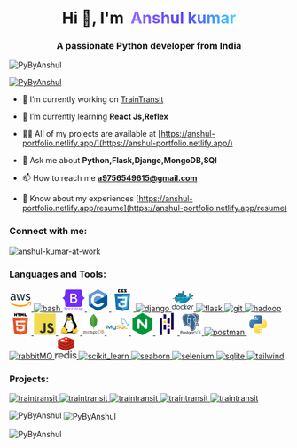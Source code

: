 <h1 align="center" >Hi 👋, I'm <span style=" display: inline-block;
    margin-left: 0.2em;
    background-image: linear-gradient(97deg, #956bff, #5341ff 50%, #40d7ff);
    -webkit-background-clip: text;
    background-clip: text;
    -webkit-text-fill-color: transparent;"> Anshul kumar </span></h1>
<h3 align="center">A passionate Python developer from India</h3>
<p align="left"> <img
        src="https://komarev.com/ghpvc/?username=PyByAnshul&label=Profile%20views&color=0e75b6&style=flat"
        alt="PyByAnshul" /> </p>

<p align="left"> <a href="https://github.com/ryo-ma/github-profile-trophy"><img
            src="https://github-profile-trophy.vercel.app/?username=PyByAnshul" alt="PyByAnshul" /></a>
</p>

- 🔭 I’m currently working on [TrainTransit](https://mytrain.onrender.com/)

- 🌱 I’m currently learning **React Js,Reflex**

- 👨‍💻 All of my projects are available at
[https://anshul-portfolio.netlify.app/](https://anshul-portfolio.netlify.app/)

- 💬 Ask me about **Python,Flask,Django,MongoDB,SQl**

- 📫 How to reach me **a9756549615@gmail.com**

- 📄 Know about my experiences
[https://anshul-portfolio.netlify.app/resume](https://anshul-portfolio.netlify.app/resume)

<h3 align="left">Connect with me:</h3>
<p align="left">
    <a href="https://linkedin.com/in/anshul-kumar-at-work" target="blank"><img align="center"
            src="https://raw.githubusercontent.com/rahuldkjain/github-profile-readme-generator/master/src/images/icons/Social/linked-in-alt.svg"
            alt="anshul-kumar-at-work" height="30" width="40" /></a>
</p>

<h3 align="left">Languages and Tools:</h3>
<p align="left"> <a href="https://aws.amazon.com" target="_blank" rel="noreferrer"> <img
            src="https://raw.githubusercontent.com/devicons/devicon/master/icons/amazonwebservices/amazonwebservices-original-wordmark.svg"
            alt="aws" width="40" height="40" /> </a> <a href="https://www.gnu.org/software/bash/" target="_blank"
        rel="noreferrer"> <img src="https://www.vectorlogo.zone/logos/gnu_bash/gnu_bash-icon.svg" alt="bash" width="40"
            height="40" /> </a> <a href="https://getbootstrap.com" target="_blank" rel="noreferrer"> <img
            src="https://raw.githubusercontent.com/devicons/devicon/master/icons/bootstrap/bootstrap-plain-wordmark.svg"
            alt="bootstrap" width="40" height="40" /> </a> <a href="https://www.cprogramming.com/" target="_blank"
        rel="noreferrer"> <img src="https://raw.githubusercontent.com/devicons/devicon/master/icons/c/c-original.svg"
            alt="c" width="40" height="40" /> </a> <a href="https://www.w3schools.com/css/" target="_blank"
        rel="noreferrer"> <img
            src="https://raw.githubusercontent.com/devicons/devicon/master/icons/css3/css3-original-wordmark.svg"
            alt="css3" width="40" height="40" /> </a> <a href="https://www.djangoproject.com/" target="_blank"
        rel="noreferrer"> <img src="https://cdn.worldvectorlogo.com/logos/django.svg" alt="django" width="40"
            height="40" /> </a> <a href="https://www.docker.com/" target="_blank" rel="noreferrer"> <img
            src="https://raw.githubusercontent.com/devicons/devicon/master/icons/docker/docker-original-wordmark.svg"
            alt="docker" width="40" height="40" /> </a> <a href="https://flask.palletsprojects.com/" target="_blank"
        rel="noreferrer"> <img src="https://www.vectorlogo.zone/logos/pocoo_flask/pocoo_flask-icon.svg" alt="flask"
            width="40" height="40" /> </a> <a href="https://git-scm.com/" target="_blank" rel="noreferrer"> <img
            src="https://www.vectorlogo.zone/logos/git-scm/git-scm-icon.svg" alt="git" width="40" height="40" /> </a> <a
        href="https://hadoop.apache.org/" target="_blank" rel="noreferrer"> <img
            src="https://www.vectorlogo.zone/logos/apache_hadoop/apache_hadoop-icon.svg" alt="hadoop" width="40"
            height="40" /> </a> <a href="https://www.w3.org/html/" target="_blank" rel="noreferrer"> <img
            src="https://raw.githubusercontent.com/devicons/devicon/master/icons/html5/html5-original-wordmark.svg"
            alt="html5" width="40" height="40" /> </a> <a href="https://developer.mozilla.org/en-US/docs/Web/JavaScript"
        target="_blank" rel="noreferrer"> <img
            src="https://raw.githubusercontent.com/devicons/devicon/master/icons/javascript/javascript-original.svg"
            alt="javascript" width="40" height="40" /> </a> <a href="https://www.linux.org/" target="_blank"
        rel="noreferrer"> <img
            src="https://raw.githubusercontent.com/devicons/devicon/master/icons/linux/linux-original.svg" alt="linux"
            width="40" height="40" /> </a> <a href="https://www.mongodb.com/" target="_blank" rel="noreferrer"> <img
            src="https://raw.githubusercontent.com/devicons/devicon/master/icons/mongodb/mongodb-original-wordmark.svg"
            alt="mongodb" width="40" height="40" /> </a> <a href="https://www.mysql.com/" target="_blank"
        rel="noreferrer"> <img
            src="https://raw.githubusercontent.com/devicons/devicon/master/icons/mysql/mysql-original-wordmark.svg"
            alt="mysql" width="40" height="40" /> </a> <a href="https://www.nginx.com" target="_blank" rel="noreferrer">
        <img src="https://raw.githubusercontent.com/devicons/devicon/master/icons/nginx/nginx-original.svg" alt="nginx"
            width="40" height="40" /> </a> <a href="https://pandas.pydata.org/" target="_blank" rel="noreferrer"> <img
            src="https://raw.githubusercontent.com/devicons/devicon/2ae2a900d2f041da66e950e4d48052658d850630/icons/pandas/pandas-original.svg"
            alt="pandas" width="40" height="40" /> </a> <a href="https://www.postgresql.org" target="_blank"
        rel="noreferrer"> <img
            src="https://raw.githubusercontent.com/devicons/devicon/master/icons/postgresql/postgresql-original-wordmark.svg"
            alt="postgresql" width="40" height="40" /> </a> <a href="https://postman.com" target="_blank"
        rel="noreferrer"> <img src="https://www.vectorlogo.zone/logos/getpostman/getpostman-icon.svg" alt="postman"
            width="40" height="40" /> </a> <a href="https://www.python.org" target="_blank" rel="noreferrer"> <img
            src="https://raw.githubusercontent.com/devicons/devicon/master/icons/python/python-original.svg"
            alt="python" width="40" height="40" /> </a> <a href="https://www.rabbitmq.com" target="_blank"
        rel="noreferrer"> <img src="https://www.vectorlogo.zone/logos/rabbitmq/rabbitmq-icon.svg" alt="rabbitMQ"
            width="40" height="40" /> </a> <a href="https://redis.io" target="_blank" rel="noreferrer"> <img
            src="https://raw.githubusercontent.com/devicons/devicon/master/icons/redis/redis-original-wordmark.svg"
            alt="redis" width="40" height="40" /> </a> <a href="https://scikit-learn.org/" target="_blank"
        rel="noreferrer"> <img src="https://upload.wikimedia.org/wikipedia/commons/0/05/Scikit_learn_logo_small.svg"
            alt="scikit_learn" width="40" height="40" /> </a> <a href="https://seaborn.pydata.org/" target="_blank"
        rel="noreferrer"> <img src="https://seaborn.pydata.org/_images/logo-mark-lightbg.svg" alt="seaborn" width="40"
            height="40" /> </a> <a href="https://www.selenium.dev" target="_blank" rel="noreferrer"> <img
            src="https://raw.githubusercontent.com/detain/svg-logos/780f25886640cef088af994181646db2f6b1a3f8/svg/selenium-logo.svg"
            alt="selenium" width="40" height="40" /> </a> <a href="https://www.sqlite.org/" target="_blank"
        rel="noreferrer"> <img src="https://www.vectorlogo.zone/logos/sqlite/sqlite-icon.svg" alt="sqlite" width="40"
            height="40" /> </a> <a href="https://tailwindcss.com/" target="_blank" rel="noreferrer"> <img
            src="https://www.vectorlogo.zone/logos/tailwindcss/tailwindcss-icon.svg" alt="tailwind" width="40"
            height="40" /> </a> </p>

<h3 align="left">Projects:</h3>
<p align="left">
     <a href="https://mytrain.onrender.com/" target="_blank" rel="noreferrer"> <img
            src="https://anshul-portfolio.netlify.app/static/images/traintransit.png"
            alt="traintransit" width="230" height="440" /> </a> 
     <a href="http://anshul8112.pythonanywhere.com/" target="_blank" rel="noreferrer"> <img
            src="https://anshul-portfolio.netlify.app/static/images/movierecommendation.png"
            alt="traintransit" width="230" height="440" /> </a> 
     <a href="https://github.com/anshulkashyap1234/face_recognization.git" target="_blank" rel="noreferrer"> <img
            src="https://anshul-portfolio.netlify.app/static/images/schoolassembly.png"
            alt="traintransit" width="230" height="440" /> </a> 
     <a href="https://schoolassembly.pythonanywhere.com/" target="_blank" rel="noreferrer"> <img
            src="https://anshul-portfolio.netlify.app/static/images/todo.png"
            alt="traintransit" width="230" height="440" /> </a> 
     <a href="http://producthunting.pythonanywhere.com/" target="_blank" rel="noreferrer"> <img
            src="https://anshul-portfolio.netlify.app/static/images/productfinder.png"
            alt="traintransit" width="230" height="440" /> </a> 
            </p>

<p><img align="left"
        src="https://github-readme-stats.vercel.app/api/top-langs?username=PyByAnshul&show_icons=true&locale=en&layout=compact"
        alt="PyByAnshul" /></p>

<p>&nbsp;<img align="center"
        src="https://github-readme-stats.vercel.app/api?username=PyByAnshul&show_icons=true&locale=en"
        alt="PyByAnshul" /></p>

<p><img align="center" src="https://github-readme-streak-stats.herokuapp.com/?user=PyByAnshul&"
        alt="PyByAnshul" /></p>
